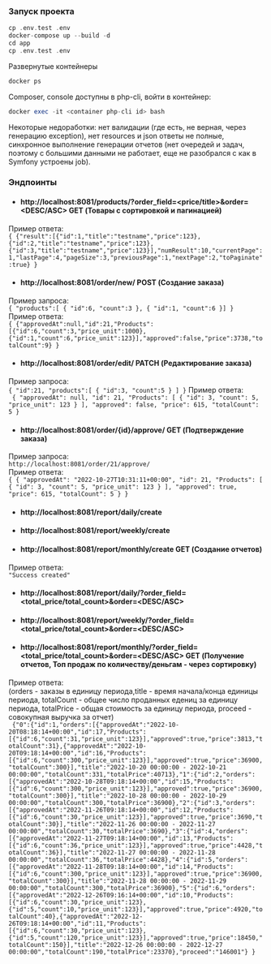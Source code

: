 ### Запуск проекта

```php
cp .env.test .env
docker-compose up --build -d
cd app
cp .env.test .env
```
Развернутые контейнеры
```php
docker ps
```
Composer, console доступны в php-cli, войти в контейнер:
```php
docker exec -it <container php-cli id> bash
```
Некоторые недоработки: нет валидации (где есть, не верная, через генерацию exception), нет resources и json ответы не полные, синхронное выполнение генерации отчетов (нет очередей и задач, поэтому с большими данными не работает, еще не разобрался с как в Symfony устроены job). <br>
### Эндпоинты
- #### http://localhost:8081/products/?order_field=<price/title>&order=<DESC/ASC> GET (Товары с сортировкой и пагинацией)
Пример ответа: <br>
`{
{"result":[{"id":1,"title":"testname","price":123},{"id":2,"title":"testname","price":123},{"id":3,"title":"testname","price":123}],"numResult":10,"currentPage":1,"lastPage":4,"pageSize":3,"previousPage":1,"nextPage":2,"toPaginate":true}
}`
- #### http://localhost:8081/order/new/ POST (Создание заказа)
Пример запроса:<br>
`
{
"products":[
{
"id":6,
"count":3
},
{
"id":1,
"count":6
}]
}
`<br>
Пример ответа: <br>
`{
{"approvedAt":null,"id":21,"Products":[{"id":6,"count":3,"price_unit":1000},{"id":1,"count":6,"price_unit":123}],"approved":false,"price":3738,"totalCount":9}
}`<br>
- #### http://localhost:8081/order/edit/ PATCH (Редактирование заказа)
Пример запроса:<br>
`{
"id":21,
"products":[
{
"id":3,
"count":5
}
]
}`
Пример ответа: <br>
` {
"approvedAt": null,
"id": 21,
"Products": [
{
"id": 3,
"count": 5,
"price_unit": 123
}
],
"approved": false,
"price": 615,
"totalCount": 5
}`
- #### http://localhost:8081/order/{id}/approve/ GET (Подтверждение заказа)
Пример запроса: <br>
`
http://localhost:8081/order/21/approve/
`<br>
Пример ответа: <br>
`{
{
"approvedAt": "2022-10-27T10:31:11+00:00",
"id": 21,
"Products": [
{
"id": 3,
"count": 5,
"price_unit": 123
}
],
"approved": true,
"price": 615,
"totalCount": 5
}
}`
- #### http://localhost:8081/report/daily/create
- #### http://localhost:8081/report/weekly/create
- #### http://localhost:8081/report/monthly/create  GET (Создание отчетов)<br>
Пример ответа: <br>
`
"Success created"
`
- #### http://localhost:8081/report/daily/?order_field=<total_price/total_count>&order=<DESC/ASC>
- #### http://localhost:8081/report/weekly/?order_field=<total_price/total_count>&order=<DESC/ASC>
- #### http://localhost:8081/report/monthly/?order_field=<total_price/total_count>&order=<DESC/ASC> GET (Получение отчетов, Топ продаж по количеству/деньгам - через сортировку)<br>
Пример ответа: <br>
(orders - заказы в единицу периода,title - время начала/конца единицы периода, totalCount - общее число проданных едениц за единицу периода, totalPrice - общая стоимость за единицу периода, proceed - совокупная выручка за отчет)<br>
`
{"0":{"id":1,"orders":[{"approvedAt":"2022-10-20T08:18:14+00:00","id":17,"Products":[{"id":6,"count":31,"price_unit":123}],"approved":true,"price":3813,"totalCount":31},{"approvedAt":"2022-10-20T09:18:14+00:00","id":16,"Products":[{"id":6,"count":300,"price_unit":123}],"approved":true,"price":36900,"totalCount":300}],"title":"2022-10-20 00:00:00 - 2022-10-21 00:00:00","totalCount":331,"totalPrice":40713},"1":{"id":2,"orders":[{"approvedAt":"2022-10-28T09:18:14+00:00","id":15,"Products":[{"id":6,"count":300,"price_unit":123}],"approved":true,"price":36900,"totalCount":300}],"title":"2022-10-28 00:00:00 - 2022-10-29 00:00:00","totalCount":300,"totalPrice":36900},"2":{"id":3,"orders":[{"approvedAt":"2022-11-26T09:18:14+00:00","id":12,"Products":[{"id":6,"count":30,"price_unit":123}],"approved":true,"price":3690,"totalCount":30}],"title":"2022-11-26 00:00:00 - 2022-11-27 00:00:00","totalCount":30,"totalPrice":3690},"3":{"id":4,"orders":[{"approvedAt":"2022-11-27T09:18:14+00:00","id":13,"Products":[{"id":6,"count":36,"price_unit":123}],"approved":true,"price":4428,"totalCount":36}],"title":"2022-11-27 00:00:00 - 2022-11-28 00:00:00","totalCount":36,"totalPrice":4428},"4":{"id":5,"orders":[{"approvedAt":"2022-11-28T09:18:14+00:00","id":14,"Products":[{"id":6,"count":300,"price_unit":123}],"approved":true,"price":36900,"totalCount":300}],"title":"2022-11-28 00:00:00 - 2022-11-29 00:00:00","totalCount":300,"totalPrice":36900},"5":{"id":6,"orders":[{"approvedAt":"2022-12-26T09:16:14+00:00","id":10,"Products":[{"id":6,"count":30,"price_unit":123},{"id":5,"count":10,"price_unit":123}],"approved":true,"price":4920,"totalCount":40},{"approvedAt":"2022-12-26T09:18:14+00:00","id":11,"Products":[{"id":6,"count":30,"price_unit":123},{"id":5,"count":120,"price_unit":123}],"approved":true,"price":18450,"totalCount":150}],"title":"2022-12-26 00:00:00 - 2022-12-27 00:00:00","totalCount":190,"totalPrice":23370},"proceed":"146001"}
}`
